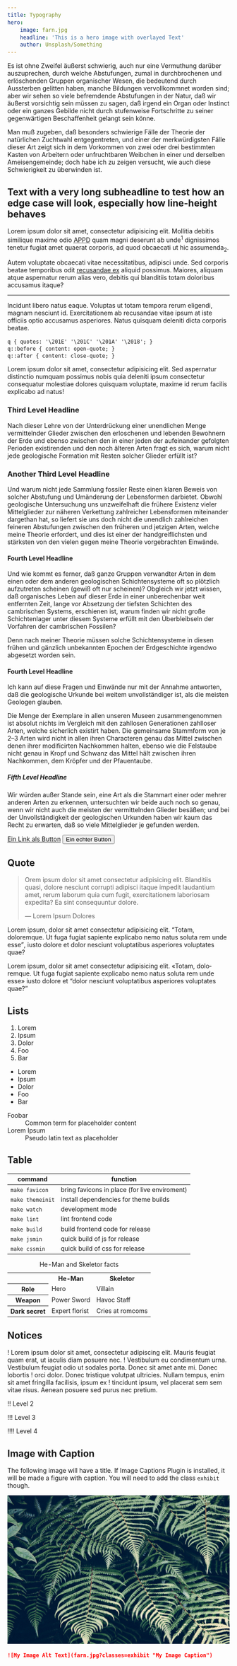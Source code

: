 ```yaml
---
title: Typography
hero:
    image: farn.jpg
    headline: 'This is a hero image with overlayed Text'
    author: Unsplash/Something
---
```


Es ist ohne Zweifel äußerst schwierig, auch nur eine Vermuthung darüber auszuprechen, durch welche Abstufungen, zumal in durchbrochenen und erlöschenden Gruppen organischer Wesen, die bedeutend durch Aussterben gelitten haben, manche Bildungen vervollkommnet worden sind; aber wir sehen so viele befremdende Abstufungen in der Natur, daß wir äußerst vorsichtig sein müssen zu sagen, daß irgend ein Organ oder Instinct oder ein ganzes Gebilde nicht durch stufenweise Fortschritte zu seiner gegenwärtigen Beschaffenheit gelangt sein könne.

Man muß zugeben, daß besonders schwierige Fälle der Theorie der natürlichen Zuchtwahl entgegentreten, und einer der merkwürdigsten Fälle dieser Art zeigt sich in dem Vorkommen von zwei oder drei bestimmten Kasten von Arbeitern oder unfruchtbaren Weibchen in einer und derselben Ameisengemeinde; doch habe ich zu zeigen versucht, wie auch diese Schwierigkeit zu überwinden ist.

## Text with a very long subheadline to test how an edge case will look, especially how line-height behaves

Lorem ipsum dolor sit amet, consectetur adipisicing elit. Mollitia debitis similique maxime odio <abbr title="Anarchistische Pogopartei Deutschlands">APPD</abbr> quam magni deserunt ab unde<sup>1</sup> dignissimos tenetur fugiat amet quaerat corporis, ad quod obcaecati ut hic assumenda<sub>2</sub>.

Autem voluptate obcaecati vitae necessitatibus, adipisci unde. Sed corporis beatae <span class="u-quiet">temporibus odit <a href="https://sebastianlaube.de">recusandae ex</a> aliquid possimus</span>. Maiores, aliquam atque aspernatur rerum alias vero, debitis qui blanditiis totam doloribus accusamus itaque?

---

Incidunt libero natus eaque. Voluptas ut totam tempora rerum eligendi, magnam nesciunt id. Exercitationem ab recusandae vitae ipsum at iste officiis optio accusamus asperiores. Natus quisquam deleniti dicta corporis beatae.

```
q { quotes: '\201E' '\201C' '\201A' '\2018'; }
q::before { content: open-quote; }
q::after { content: close-quote; }
```

Lorem ipsum dolor sit amet, consectetur adipisicing elit. Sed aspernatur distinctio numquam possimus nobis quia deleniti ipsum consectetur consequatur molestiae dolores quisquam voluptate, maxime id rerum facilis explicabo ad natus!

### Third Level Headline

Nach dieser Lehre von der Unterdrückung einer unendlichen Menge vermittelnder Glieder zwischen den erloschenen und lebenden Bewohnern der Erde und ebenso zwischen den in einer jeden der aufeinander gefolgten Perioden existirenden und den noch älteren Arten fragt es sich, warum nicht jede geologische Formation mit Resten solcher Glieder erfüllt ist?

### Another Third Level Headline
Und warum nicht jede Sammlung fossiler Reste einen klaren Beweis von solcher Abstufung und Umänderung der Lebensformen darbietet. Obwohl geologische Untersuchung uns unzweifelhaft die frühere Existenz vieler Mittelglieder zur näheren Verkettung zahlreicher Lebensformen miteinander dargethan hat, so liefert sie uns doch nicht die unendlich zahlreichen feineren Abstufungen zwischen den früheren und jetzigen Arten, welche meine Theorie erfordert, und dies ist einer der handgreiflichsten und stärksten von den vielen gegen meine Theorie vorgebrachten Einwände.

#### Fourth Level Headline

Und wie kommt es ferner, daß ganze Gruppen verwandter Arten in dem einen oder dem anderen geologischen Schichtensysteme oft so plötzlich aufzutreten scheinen (gewiß oft nur scheinen)? Obgleich wir jetzt wissen, daß organisches Leben auf dieser Erde in einer unberechenbar weit entfernten Zeit, lange vor Absetzung der tiefsten Schichten des cambrischen Systems, erschienen ist, warum finden wir nicht große Schichtenlager unter diesem Systeme erfüllt mit den Überbleibseln der Vorfahren der cambrischen Fossilen?

Denn nach meiner Theorie müssen solche Schichtensysteme in diesen frühen und gänzlich unbekannten Epochen der Erdgeschichte irgendwo abgesetzt worden sein.

#### Fourth Level Headline

Ich kann auf diese Fragen und Einwände nur mit der Annahme antworten, daß die geologische Urkunde bei weitem unvollständiger ist, als die meisten Geologen glauben.

Die Menge der Exemplare in allen unseren Museen zusammengenommen ist absolut nichts im Vergleich mit den zahllosen Generationen zahlloser Arten, welche sicherlich existirt haben. Die gemeinsame Stammform von je 2–3 Arten wird nicht in allen ihren Characteren genau das Mittel zwischen denen ihrer modificirten Nachkommen halten, ebenso wie die Felstaube nicht genau in Kropf und Schwanz das Mittel hält zwischen ihren Nachkommen, dem Kröpfer und der Pfauentaube.

##### Fifth Level Headline

Wir würden außer Stande sein, eine Art als die Stammart einer oder mehrer anderen Arten zu erkennen, untersuchten wir beide auch noch so genau, wenn wir nicht auch die meisten der vermittelnden Glieder besäßen; und bei der Unvollständigkeit der geologischen Urkunden haben wir kaum das Recht zu erwarten, daß so viele Mittelglieder je gefunden werden.

<a href="#" class="button">Ein Link als Button</a>
<button class="button">Ein echter Button</button>

## Quote

> Orem ipsum dolor sit amet consectetur adipisicing elit. Blanditiis quasi, dolore nesciunt corrupti adipisci itaque impedit laudantium amet, rerum laborum quia cum fugit, exercitationem laboriosam expedita? Ea sint consequuntur dolore.
>
> — Lorem Ipsum Dolores

Lorem ipsum, dolor sit amet consectetur adipisicing elit. <q>Totam, doloremque. Ut fuga fugiat sapiente explicabo nemo natus soluta rem unde esse</q>, iusto dolore et dolor nesciunt voluptatibus asperiores voluptates quae?

Lorem ipsum, dolor sit amet consectetur adipisicing elit.<span lang="fr"> <q>Totam, doloremque. Ut fuga fugiat sapiente explicabo nemo natus soluta rem unde esse</q></span> <span lang="es">iusto dolore et <q>dolor nesciunt voluptatibus asperiores voluptates quae?</q></span>

## Lists

1. Lorem
1. Ipsum
1. Dolor
 1. Foo
 1. Bar

* Lorem
* Ipsum
* Dolor
 * Foo
 * Bar

<dl>
    <dt>Foobar</dt>
    <dd>Common term for placeholder content</dd>
    <dt>Lorem Ipsum</dt>
    <dd>Pseudo latin text as placeholder</dd>
</dl>

## Table

| command | function |
|---|---|
| `make favicon` | bring favicons in place (for live enviroment) |
| `make themeinit` | install dependencies for theme builds |
| `make watch` | development mode |
| `make lint` | lint frontend code |
| `make build` | build frontend code for release |
| `make jsmin` | quick build of js for release |
| `make cssmin` | quick build of css for release |

<table>
    <caption>He-Man and Skeletor facts</caption>
    <tr>
        <td> </td>
        <th scope="col" class="heman">He-Man</th>
        <th scope="col" class="skeletor">Skeletor</th>
    </tr>
    <tr>
        <th scope="row">Role</th>
        <td>Hero</td>
        <td>Villain</td>
    </tr>
    <tr>
        <th scope="row">Weapon</th>
        <td>Power Sword</td>
        <td>Havoc Staff</td>
    </tr>
    <tr>
        <th scope="row">Dark secret</th>
        <td>Expert florist</td>
        <td>Cries at romcoms</td>
    </tr>
</table>

## Notices

! Lorem ipsum dolor sit amet, consectetur adipiscing elit. Mauris feugiat quam erat, ut iaculis diam posuere nec.
! Vestibulum eu condimentum urna. Vestibulum feugiat odio ut sodales porta. Donec sit amet ante mi. Donec lobortis
! orci dolor. Donec tristique volutpat ultricies. Nullam tempus, enim sit amet fringilla facilisis, ipsum ex
! tincidunt ipsum, vel placerat sem sem vitae risus. Aenean posuere sed purus nec pretium.

!! Level 2

!!! Level 3

!!!! Level 4

## Image with Caption

The following image will have a title. If Image Captions Plugin is installed, it will be made a figure with caption. You will need to add the class `exhibit` though.

![My Image Alt Text](../../_heros/farn.jpg?classes=exhibit "My Image Caption")

```md
![My Image Alt Text](farn.jpg?classes=exhibit "My Image Caption")
```
